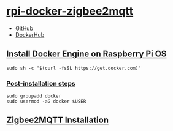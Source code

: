 # [rpi-docker-zigbee2mqtt](https://www.zigbee2mqtt.io/)

- [GitHub](https://github.com/Koenkk/zigbee2mqtt)
- [DockerHub](https://hub.docker.com/r/koenkk/zigbee2mqtt)

## [Install Docker Engine on Raspberry Pi OS](https://docs.docker.com/engine/install/raspberry-pi-os/#install-using-the-convenience-script)

```
sudo sh -c "$(curl -fsSL https://get.docker.com)"
```

### [Post-installation steps](https://docs.docker.com/engine/install/linux-postinstall/)

```
sudo groupadd docker
sudo usermod -aG docker $USER
```

## [Zigbee2MQTT Installation](https://www.zigbee2mqtt.io/guide/installation/02_docker.html)

